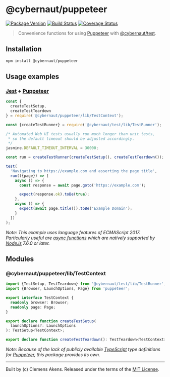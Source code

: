 # @cybernaut/puppeteer

[![Package Version][badge-npm-image]][badge-npm-link]
[![Build Status][badge-travis-image]][badge-travis-link]
[![Coverage Status][badge-coveralls-image]][badge-coveralls-link]

> Convenience functions for using [Puppeteer][external-puppeteer] with [@cybernaut/test][package-test].

## Installation

```sh
npm install @cybernaut/puppeteer
```

## Usage examples

### [Jest][external-jest] + [Puppeteer][external-puppeteer]

```ts
const {
  createTestSetup,
  createTestTeardown
} = require('@cybernaut/puppeteer/lib/TestContext');

const {createTestRunner} = require('@cybernaut/test/lib/TestRunner');

/* Automated Web UI tests usually run much longer than unit tests,
 * so the default timeout should be adjusted accordingly.
 */
jasmine.DEFAULT_TIMEOUT_INTERVAL = 30000;

const run = createTestRunner(createTestSetup(), createTestTeardown());

test(
  'Navigating to https://example.com and asserting the page title',
  run(({page}) => [
    async () => {
      const response = await page.goto('https://example.com');

      expect(response.ok).toBe(true);
    },
    async () => {
      expect(await page.title()).toBe('Example Domain');
    }
  ])
);
```

*Note: This example uses language features of ECMAScript 2017.
Particularly useful are [async functions][external-async-function] which are natively supported by [Node.js][external-nodejs] 7.6.0 or later.*

## Modules

### @cybernaut/puppeteer/lib/TestContext

```ts
import {TestSetup, TestTeardown} from '@cybernaut/test/lib/TestRunner';
import {Browser, LaunchOptions, Page} from 'puppeteer';

export interface TestContext {
  readonly browser: Browser;
  readonly page: Page;
}

export declare function createTestSetup(
  launchOptions?: LaunchOptions
): TestSetup<TestContext>;

export declare function createTestTeardown(): TestTeardown<TestContext>;
```

*Note: Because of the lack of publicly available [TypeScript][external-typescript] type definitions for [Puppeteer][external-puppeteer], this package provides its own.*

---
Built by (c) Clemens Akens. Released under the terms of the [MIT License][cybernaut-license].

[badge-npm-image]: https://img.shields.io/npm/v/@cybernaut/puppeteer.svg
[badge-npm-link]: https://www.npmjs.com/package/@cybernaut/puppeteer
[badge-travis-image]: https://travis-ci.org/clebert/cybernaut.svg?branch=master
[badge-travis-link]: https://travis-ci.org/clebert/cybernaut
[badge-coveralls-image]: https://coveralls.io/repos/github/clebert/cybernaut/badge.svg?branch=master
[badge-coveralls-link]: https://coveralls.io/github/clebert/cybernaut?branch=master

[cybernaut-license]: https://github.com/clebert/cybernaut/blob/master/LICENSE

[package-test]: https://github.com/clebert/cybernaut/tree/master/@cybernaut/test

[external-async-function]: https://developer.mozilla.org/en-US/docs/Web/JavaScript/Reference/Statements/async_function
[external-jest]: https://facebook.github.io/jest/
[external-nodejs]: https://nodejs.org/en/
[external-puppeteer]: https://github.com/GoogleChrome/puppeteer
[external-typescript]: http://www.typescriptlang.org/
